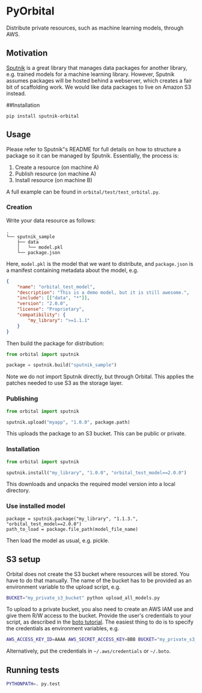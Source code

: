 # PyOrbital
Distribute private resources, such as machine learning models, through AWS.
 
## Motivation

[Sputnik](https://github.com/pombredanne/sputnik/tree/master/sputnik) is a great library that 
manages data packages for another library, e.g. trained models for a machine learning library. 
However, Sputnik assumes packages will be hosted behind a webserver, which creates a fair bit of
scaffolding work. We would like data packages to live on Amazon S3 instead. 

##Installation

`pip install sputnik-orbital`

## Usage

Please refer to Sputnik"s README for full details on how to structure a package so it can be managed
by Sputnik. Essentially, the process is:

1. Create a resource (on machine A)
1. Publish resource (on machine A)
1. Install resource (on machine B)

A full example can be found in `orbital/test/test_orbital.py`.

### Creation

Write your data resource as follows:

```
.
└── sputnik_sample
    ├── data
    │   └── model.pkl
    └── package.json
```

Here, `model.pkl` is the model that we want to distribute, and `package.json` is a manifest containing
metadata about the model, e.g.

```json
{
    "name": "orbital_test_model",
    "description": "This is a demo model, but it is still awesome.",
    "include": [["data", "*"]],
    "version": "2.0.0",
    "license": "Proprietary",
    "compatibility": {
        "my_library": ">=1.1.1"
    }
}

```

Then build the package for distribution:

```python
from orbital import sputnik

package = sputnik.build("sputnik_sample")
```

Note we do not import Sputnik directly, but through Orbital. This applies the patches needed to 
use S3 as the storage layer.

### Publishing

```python
from orbital import sputnik

sputnik.upload("myapp", "1.0.0", package.path)
```

This uploads the package to an S3 bucket. This can be public or private.

### Installation
```python
from orbital import sputnik

sputnik.install("my_library", "1.0.0", "orbital_test_model==2.0.0")
```

This downloads and unpacks the required model version into a local directory.

### Use installed model

```
package = sputnik.package("my_library", "1.1.3.", "orbital_test_model==2.0.0")
path_to_load = package.file_path(model_file_name)
```

Then load the model as usual, e.g. pickle.

## S3 setup

Orbital does not create the S3 bucket where resources will be stored. You have to do that manually. 
The name of the bucket has to be provided as an environment variable to the upload script, e.g.

```bash
BUCKET="my_private_s3_bucket" python upload_all_models.py
```


To upload to a private bucket, you also need to create an AWS IAM use and give them R/W access to the
bucket. Provide the user's credentials to your script, as described in the [boto tutorial](http://boto.cloudhackers.com/en/latest/boto_config_tut.html).
The easiest thing to do is to specify the credentials as environment variables, e.g.

```bash
AWS_ACCESS_KEY_ID=AAAA AWS_SECRET_ACCESS_KEY=BBB BUCKET="my_private_s3_bucket" python upload_all_models.py
```

Alternatively, put the credentials in `~/.aws/credentials` or `~/.boto`.

## Running tests

```bash
PYTHONPATH=. py.test
```